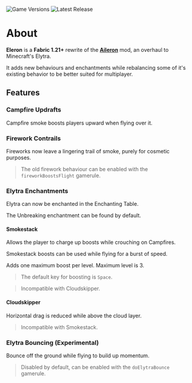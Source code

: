 ![Game Versions](https://img.shields.io/modrinth/game-versions/zSqjq7Lw?style=for-the-badge&labelColor=434956&color=ba2aa4)
![Latest Release](https://img.shields.io/github/v/tag/Sindercube/Eleron?style=for-the-badge&label=Latest%20Release&labelColor=434956&color=ba2aa4)

# About
**Eleron** is a **Fabric 1.21+** rewrite of the **[Aileron](https://modrinth.com/mod/aileron)** mod, an overhaul to Minecraft's Elytra.

It adds new behaviours and enchantments while rebalancing some of it's existing behavior to be better suited for multiplayer.

## Features

### Campfire Updrafts
Campfire smoke boosts players upward when flying over it.

### Firework Contrails
Fireworks now leave a lingering trail of smoke, purely for cosmetic purposes.
> The old firework behaviour can be enabled with the `fireworkBoostsFlight` gamerule.

### Elytra Enchantments
Elytra can now be enchanted in the Enchanting Table.

The Unbreaking enchantment can be found by default.

#### Smokestack
Allows the player to charge up boosts while crouching on Campfires.

Smokestack boosts can be used while flying for a burst of speed.

Adds one maximum boost per level. Maximum level is 3.

> The default key for boosting is `Space`.

> Incompatible with Cloudskipper.

#### Cloudskipper
Horizontal drag is reduced while above the cloud layer.

> Incompatible with Smokestack.

### Elytra Bouncing (Experimental)
Bounce off the ground while flying to build up momentum.
> Disabled by default, can be enabled with the `doElytraBounce` gamerule.

